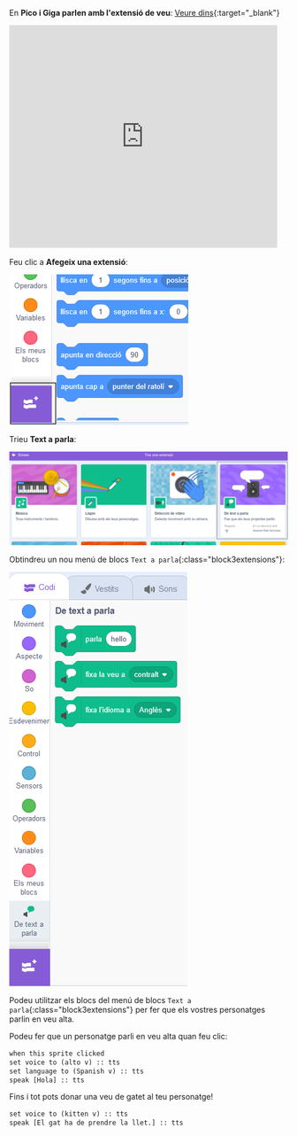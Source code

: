 En **Pico i Giga parlen amb l'extensió de veu**: [Veure dins](https://scratch.mit.edu/projects/499373708/editor){:target="_blank"}

<div class="scratch-preview">
  <iframe allowtransparency="true" width="485" height="402" src="https://scratch.mit.edu/projects/embed/499373708/?autostart=false" frameborder="0"></iframe>
</div>

Feu clic a **Afegeix una extensió**:

![La icona "Afegeix una extensió".](images/add-extension.png)

Trieu **Text a parla**:

![L'extensió "Text a parla" destacada.](images/text-to-speech.png)

Obtindreu un nou menú de blocs `Text a parla`{:class="block3extensions"}:

![El menú de blocs "Text a parla".](images/text-to-speech-blocks.png)

Podeu utilitzar els blocs del menú de blocs `Text a parla`{:class="block3extensions"} per fer que els vostres personatges parlin en veu alta.

Podeu fer que un personatge parli en veu alta quan feu clic:

```blocks3
when this sprite clicked
set voice to (alto v) :: tts
set language to (Spanish v) :: tts
speak [Hola] :: tts
```

Fins i tot pots donar una veu de gatet al teu personatge!

```blocks3
set voice to (kitten v) :: tts
speak [El gat ha de prendre la llet.] :: tts
```

